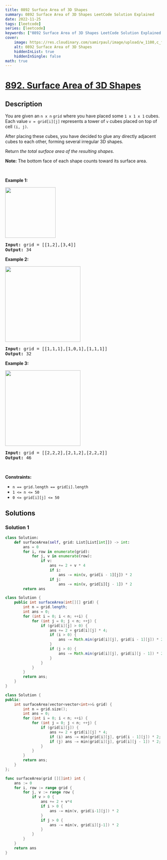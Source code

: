 ```yaml
---
title: 0892 Surface Area of 3D Shapes
summary: 0892 Surface Area of 3D Shapes LeetCode Solution Explained
date: 2022-11-25
tags: [leetcode]
series: [leetcode]
keywords: ["0892 Surface Area of 3D Shapes LeetCode Solution Explained in all languages", "0892 Surface Area of 3D Shapes", "LeetCode", "leetcode solution in Python3 C++ Java Go PHP Ruby Swift TypeScript Rust C# JavaScript C", "GeeksforGeeks", "InterviewBit", "Coding Ninjas", "HackerRank", "HackerEarth", "CodeChef", "TopCoder", "AlgoExpert", "freeCodeCamp", "Codeforces", "GitHub", "AtCoder", "Samir Paul"]
cover:
    image: https://res.cloudinary.com/samirpaul/image/upload/w_1100,c_fit,co_rgb:FFFFFF,l_text:Arial_75_bold:0892 Surface Area of 3D Shapes - Solution Explained/problem-solving.webp
    alt: 0892 Surface Area of 3D Shapes
    hiddenInList: true
    hiddenInSingle: false
math: true
---
```



# [892. Surface Area of 3D Shapes](https://leetcode.com/problems/surface-area-of-3d-shapes)


## Description

<p>You are given an <code>n x n</code> <code>grid</code> where you have placed some <code>1 x 1 x 1</code> cubes. Each value <code>v = grid[i][j]</code> represents a tower of <code>v</code> cubes placed on top of cell <code>(i, j)</code>.</p>

<p>After placing these cubes, you have decided to glue any directly adjacent cubes to each other, forming several irregular 3D shapes.</p>

<p>Return <em>the total surface area of the resulting shapes</em>.</p>

<p><strong>Note:</strong> The bottom face of each shape counts toward its surface area.</p>

<p>&nbsp;</p>
<p><strong class="example">Example 1:</strong></p>
<img alt="" src="https://spcdn.pages.dev/leetcode/problems/0892.Surface%20Area%20of%203D%20Shapes/images/tmp-grid2.jpg" style="width: 162px; height: 162px;" />
<pre>
<strong>Input:</strong> grid = [[1,2],[3,4]]
<strong>Output:</strong> 34
</pre>

<p><strong class="example">Example 2:</strong></p>
<img alt="" src="https://spcdn.pages.dev/leetcode/problems/0892.Surface%20Area%20of%203D%20Shapes/images/tmp-grid4.jpg" style="width: 242px; height: 242px;" />
<pre>
<strong>Input:</strong> grid = [[1,1,1],[1,0,1],[1,1,1]]
<strong>Output:</strong> 32
</pre>

<p><strong class="example">Example 3:</strong></p>
<img alt="" src="https://spcdn.pages.dev/leetcode/problems/0892.Surface%20Area%20of%203D%20Shapes/images/tmp-grid5.jpg" style="width: 242px; height: 242px;" />
<pre>
<strong>Input:</strong> grid = [[2,2,2],[2,1,2],[2,2,2]]
<strong>Output:</strong> 46
</pre>

<p>&nbsp;</p>
<p><strong>Constraints:</strong></p>

<ul>
	<li><code>n == grid.length == grid[i].length</code></li>
	<li><code>1 &lt;= n &lt;= 50</code></li>
	<li><code>0 &lt;= grid[i][j] &lt;= 50</code></li>
</ul>

## Solutions

### Solution 1

<!-- tabs:start -->

```python
class Solution:
    def surfaceArea(self, grid: List[List[int]]) -> int:
        ans = 0
        for i, row in enumerate(grid):
            for j, v in enumerate(row):
                if v:
                    ans += 2 + v * 4
                    if i:
                        ans -= min(v, grid[i - 1][j]) * 2
                    if j:
                        ans -= min(v, grid[i][j - 1]) * 2
        return ans
```

```java
class Solution {
    public int surfaceArea(int[][] grid) {
        int n = grid.length;
        int ans = 0;
        for (int i = 0; i < n; ++i) {
            for (int j = 0; j < n; ++j) {
                if (grid[i][j] > 0) {
                    ans += 2 + grid[i][j] * 4;
                    if (i > 0) {
                        ans -= Math.min(grid[i][j], grid[i - 1][j]) * 2;
                    }
                    if (j > 0) {
                        ans -= Math.min(grid[i][j], grid[i][j - 1]) * 2;
                    }
                }
            }
        }
        return ans;
    }
}
```

```cpp
class Solution {
public:
    int surfaceArea(vector<vector<int>>& grid) {
        int n = grid.size();
        int ans = 0;
        for (int i = 0; i < n; ++i) {
            for (int j = 0; j < n; ++j) {
                if (grid[i][j]) {
                    ans += 2 + grid[i][j] * 4;
                    if (i) ans -= min(grid[i][j], grid[i - 1][j]) * 2;
                    if (j) ans -= min(grid[i][j], grid[i][j - 1]) * 2;
                }
            }
        }
        return ans;
    }
};
```

```go
func surfaceArea(grid [][]int) int {
	ans := 0
	for i, row := range grid {
		for j, v := range row {
			if v > 0 {
				ans += 2 + v*4
				if i > 0 {
					ans -= min(v, grid[i-1][j]) * 2
				}
				if j > 0 {
					ans -= min(v, grid[i][j-1]) * 2
				}
			}
		}
	}
	return ans
}
```

<!-- tabs:end -->

<!-- end -->

